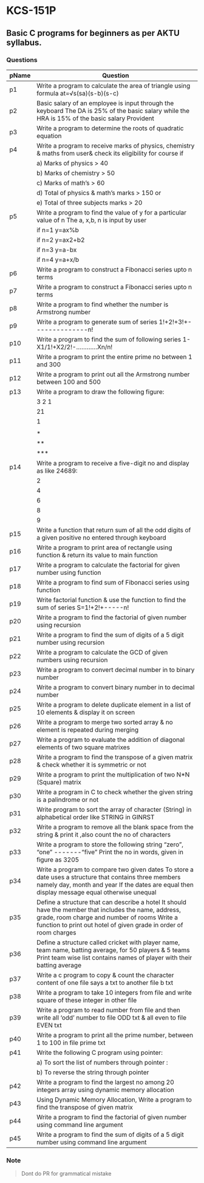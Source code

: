 # KCS-151P
## Basic C programs for beginners as per AKTU syllabus.
### Questions
| pName | Question |
| ------ | ------ |
| p1 | Write a program to calculate the area of triangle using formula at=√s(sa)(s-b)(s-c)  |
| p2 | Basic salary of an employee is input through the keyboard  The DA is 25% of the basic salary while the HRA is 15% of the basic salary  Provident|
| p3 | Write a program to determine the roots of quadratic equation|
| p4 | Write a program to receive marks of physics, chemistry & maths from user& check its eligibility for course if|
| | a) Marks of physics > 40 |
| | b) Marks of chemistry > 50|
| | c) Marks of math’s > 60 |
| | d) Total of physics & math’s marks > 150 or|
| | e) Total of three subjects marks > 20|
| p5 | Write a program to find the value of y for a particular value of n  The a, x,b, n is input by user 
| | if n=1 y=ax%b |
| | if n=2 y=ax2+b2|
| | if n=3 y=a-bx |
| | if n=4 y=a+x/b |
| p6 | Write a program to construct a Fibonacci series upto n terms  |
| p7 | Write a program to construct a Fibonacci series upto n terms  |
| p8 | Write a program to find whether the number is Armstrong number |
| p9 | Write a program to generate sum of series 1!+2!+3!+--------------n!|
| p10| Write a program to find the sum of following series 1-X1/1!+X2/2!-…………Xn/n! |
| p11| Write a program to print the entire prime no between 1 and 300 |
| p12| Write a program to print out all the Armstrong number between 100 and 500|
| p13| Write a program to draw the following figure:|
| |3 2 1|
| |21|
| |1|
|||
| |*|
| |**|
| |***|
| p14|Write a program to receive a five-digit no and display as like 24689:|
| | 2 |
| | 4 |
| | 6 |
| | 8 |
| | 9 |
|p15|Write a function that return sum of all the odd digits of a given positive no entered through keyboard  |
|p16|Write a program to print area of rectangle using function & return its value to main function|
|p17|Write a program to calculate the factorial for given number using function|
|p18|Write a program to find sum of Fibonacci series using function |
|p19|Write factorial function & use the function to find the sum of series S=1!+2!+-----n!|
|p20|Write a program to find the factorial of given number using recursion |
|p21|Write a program to find the sum of digits of a 5 digit number using recursion|
|p22|Write a program to calculate the GCD of given numbers using recursion |
|p23|Write a program to convert decimal number in to binary number |
|p24|Write a program to convert binary number in to decimal number |
|p25|Write a program to delete duplicate element in a list of 10 elements & display it on screen|
|p26|Write a program to merge two sorted array & no element is repeated during merging|
|p27|Write a program to evaluate the addition of diagonal elements of two square matrixes|
|p28|Write a program to find the transpose of a given matrix & check whether it is symmetric or not|
|p29|Write a program to print the multiplication of two N*N (Square) matrix|
|p30|Write a program in C to check whether the given string is a palindrome or not|
|p31|Write program to sort the array of character (String) in alphabetical order like STRING in GINRST |
|p32|Write a program to remove all the blank space from the string & print it ,also count the no of characters |
|p33|Write a program to store the following string “zero”, “one” -------“five” Print the no in words, given in figure as 3205| 
|p34|Write a program to compare two given dates  To store a date uses a structure that contains three members namely day, month and year  If the dates are equal then display message equal otherwise unequal|
|p35|Define a structure that can describe a hotel  It should have the member that includes the name, address, grade, room charge and number of rooms  Write a function to print out hotel of given grade in order of room charges|
|p36|Define a structure called cricket with player name, team name, batting average, for 50 players & 5 teams  Print team wise list contains names of player with their batting average|
|p37|Write a c program to copy & count the character content of one file says a txt to another file b txt|
|p38|Write a program to take 10 integers from file and write square of these integer in other file|
|p39|Write a program to read number from file and then write all ‘odd’ number to file ODD txt & all even to file EVEN txt |
|p40|Write a program to print all the prime number, between 1 to 100 in file prime txt|
|p41|Write the following C program using pointer: |
| | a) To sort the list of numbers through pointer :|
| | b) To reverse the string through pointer |
|p42|Write a program to find the largest no among 20 integers array using dynamic memory allocation|
|p43|Using Dynamic Memory Allocation, Write a program to find the transpose of given matrix|
|p44|Write a program to find the factorial of given number using command line argument|
|p45|Write a program to find the sum of digits of a 5 digit number using command line argument|
### Note
> Dont do PR for grammatical mistake





